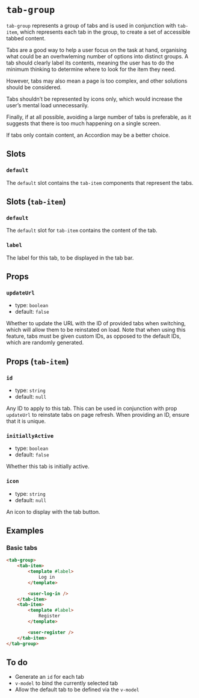 # `tab-group`

`tab-group` represents a group of tabs and is used in conjunction with `tab-item`, which represents each tab in the group, to create a set of accessible tabbed content.

Tabs are a good way to help a user focus on the task at hand, organising what could be an overhwleming number of options into distinct groups. A tab should clearly label its contents, meaning the user has to do the minimum thinking to determine where to look for the item they need.

However, tabs may also mean a page is too complex, and other solutions should be considered.

Tabs shouldn’t be represented by icons only, which would increase the user’s mental load unnecessarily.

Finally, if at all possible, avoiding a large number of tabs is preferable, as it suggests that there is too much happening on a single screen.

If tabs only contain content, an Accordion may be a better choice.

## Slots

### `default`

The `default` slot contains the `tab-item` components that represent the tabs.

## Slots (`tab-item`)

### `default`

The `default` slot for `tab-item` contains the content of the tab.

### `label`

The label for this tab, to be displayed in the tab bar.

## Props

### `updateUrl`

- type: `boolean`
- default: `false`

Whether to update the URL with the ID of provided tabs when switching, which will allow them to be reinstated on load. Note that when using this feature, tabs must be given custom IDs, as opposed to the default IDs, which are randomly generated.

## Props (`tab-item`)

### `id`

- type: `string`
- default: `null`

Any ID to apply to this tab. This can be used in conjunction with prop `updateUrl` to reinstate tabs on page refresh. When providing an ID, ensure that it is unique.

### `initiallyActive`

- type: `boolean`
- default: `false`

Whether this tab is initially active.

### `icon`

- type: `string`
- default: `null`

An icon to display with the tab button.

## Examples

### Basic tabs

```html
<tab-group>
	<tab-item>
		<template #label>
			Log in
		</template>

		<user-log-in />
	</tab-item>
	<tab-item>
		<template #label>
			Register
		</template>

		<user-register />
	</tab-item>
</tab-group>
```

## To do

- Generate an `id` for each tab
- `v-model` to bind the currently selected tab
- Allow the default tab to be defined via the `v-model`
